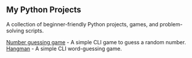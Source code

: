 ## My Python Projects

A collection of beginner-friendly Python projects, games, and problem-solving scripts.

[Number guessing game](https://github.com/sapan322/my_python_projects/tree/main/Number%20guessing%20game) - A simple CLI game to guess a random number.
[Hangman](https://github.com/sapan322/my_python_projects/tree/main/Hangman) - A simple CLI word-guessing game.
